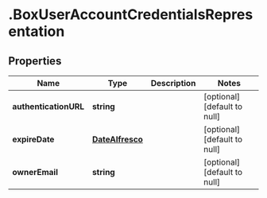 # .BoxUserAccountCredentialsRepresentation

## Properties
Name | Type | Description | Notes
------------ | ------------- | ------------- | -------------
**authenticationURL** | **string** |  | [optional] [default to null]
**expireDate** | [**DateAlfresco**](DateAlfresco.md) |  | [optional] [default to null]
**ownerEmail** | **string** |  | [optional] [default to null]


